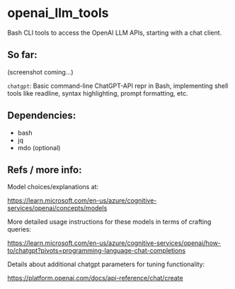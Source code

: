 # openai_llm_tools
Bash CLI tools to access the OpenAI LLM APIs, starting with a chat client.


## So far:
(screenshot coming...)

`chatgpt`: Basic command-line ChatGPT-API repr in Bash, implementing shell
tools like readline, syntax highlighting, prompt formatting, etc.


## Dependencies:
* bash
* jq
* mdo (optional)


## Refs / more info:

Model choices/explanations at:

  https://learn.microsoft.com/en-us/azure/cognitive-services/openai/concepts/models

More detailed usage instructions for these models in terms of crafting queries:

  https://learn.microsoft.com/en-us/azure/cognitive-services/openai/how-to/chatgpt?pivots=programming-language-chat-completions

Details about additional chatgpt parameters for tuning functionality:

  https://platform.openai.com/docs/api-reference/chat/create

